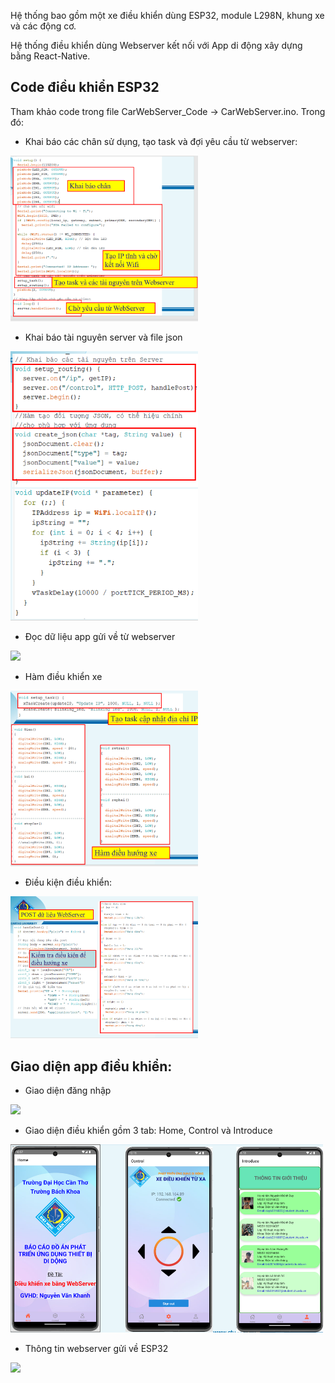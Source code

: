 Hệ thống bao gồm một xe điều khiển dùng ESP32, module L298N, khung xe và các động cơ.

Hệ thống điều khiển dùng Webserver kết nối với App di động xây dựng bằng React-Native.
## Code điều khiển ESP32
Tham khảo code trong file CarWebServer_Code -> CarWebServer.ino.
Trong đó:
- Khai báo các chân sử dụng, tạo task và đợi yêu cầu từ webserver:
<img src = "https://github.com/ngkduy/Car-Control-Webserver/blob/master/Giao%20di%E1%BB%87n/Khai%20b%C3%A1o.png" width = 300/>

- Khai báo tài nguyên server và file json
<img src = "https://github.com/ngkduy/Car-Control-Webserver/blob/master/Giao%20di%E1%BB%87n/T%C3%A0i%20nguy%C3%AAn%20server%2C%20json.png" width = 300/>

- Đọc dữ liệu app gửi về từ webserver
<img src = "https://github.com/ngkduy/Car-Control-Webserver/blob/master/Giao%20di%E1%BB%87n/Post%20Webserver.png" width = 300/>

- Hàm điều khiển xe
<img src = "https://github.com/ngkduy/Car-Control-Webserver/blob/master/Giao%20di%E1%BB%87n/%C4%90i%E1%BB%81u%20khi%E1%BB%83n.png" width = 300/>


- Điều kiện điều khiển:
<img src = "https://github.com/ngkduy/Car-Control-Webserver/blob/master/Giao%20di%E1%BB%87n/%C4%90i%E1%BB%81u%20ki%E1%BB%87n.png" width = 300/>


## Giao diện app điều khiển:

* Giao diện đăng nhập
<img src = "https://github.com/ngkduy/Car-Control-Webserver/blob/master/Giao%20di%E1%BB%87n/Sign%20in.png" width = 200/>

*  Giao diện điều khiển gồm 3 tab: Home, Control và Introduce
<img src = "https://github.com/ngkduy/Car-Control-Webserver/blob/master/Giao%20di%E1%BB%87n/Giao%20di%E1%BB%87n%20%C4%91i%E1%BB%81u%20khi%E1%BB%83n.png" width = 500\>

- Thông tin webserver gửi về ESP32
<img src ="https://github.com/ngkduy/Car-Control-Webserver/blob/master/Giao%20di%E1%BB%87n/web%20data.png" width = 500/>

